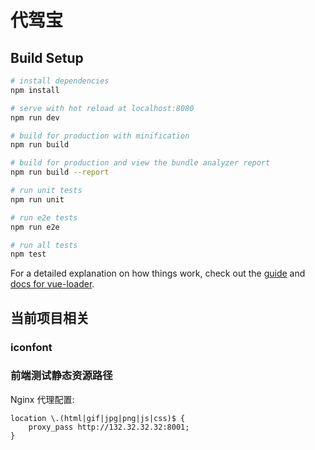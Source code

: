# 代驾宝

## Build Setup

``` bash
# install dependencies
npm install

# serve with hot reload at localhost:8080
npm run dev

# build for production with minification
npm run build

# build for production and view the bundle analyzer report
npm run build --report

# run unit tests
npm run unit

# run e2e tests
npm run e2e

# run all tests
npm test
```

For a detailed explanation on how things work, check out the [guide](http://vuejs-templates.github.io/webpack/) and [docs for vue-loader](http://vuejs.github.io/vue-loader).

## 当前项目相关

### iconfont

### 前端测试静态资源路径

Nginx 代理配置:
```config
location \.(html|gif|jpg|png|js|css)$ {
    proxy_pass http://132.32.32.32:8001;
}
```
